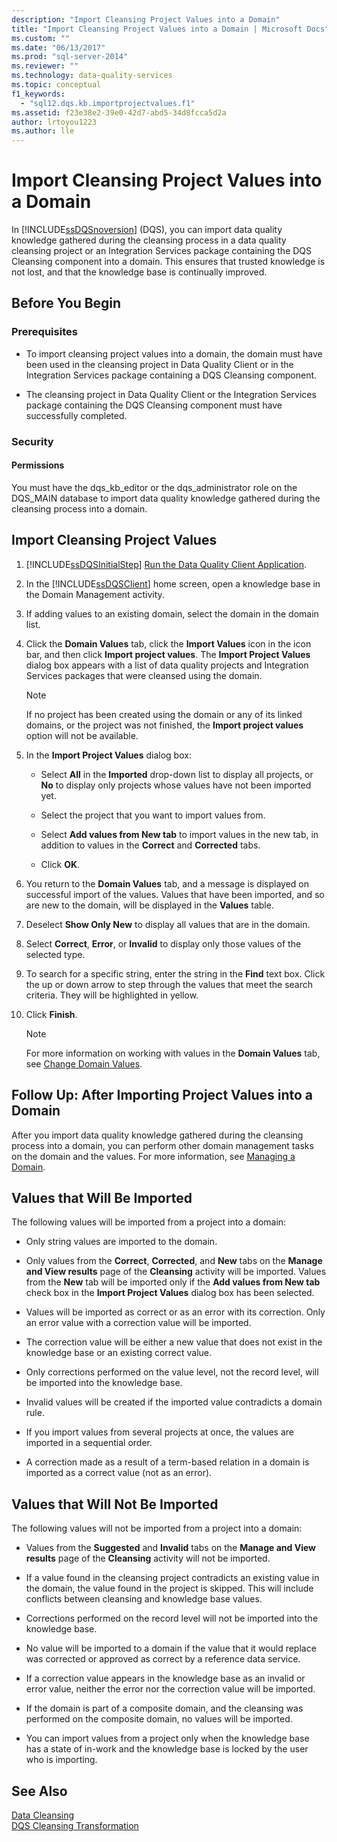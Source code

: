 ```yaml
---
description: "Import Cleansing Project Values into a Domain"
title: "Import Cleansing Project Values into a Domain | Microsoft Docs"
ms.custom: ""
ms.date: "06/13/2017"
ms.prod: "sql-server-2014"
ms.reviewer: ""
ms.technology: data-quality-services
ms.topic: conceptual
f1_keywords: 
  - "sql12.dqs.kb.importprojectvalues.f1"
ms.assetid: f23e38e2-39e0-42d7-abd5-34d8fcca5d2a
author: lrtoyou1223
ms.author: lle
---
```

# Import Cleansing Project Values into a Domain
  In [!INCLUDE[ssDQSnoversion](../includes/ssdqsnoversion-md.md)] (DQS), you can import data quality knowledge gathered during the cleansing process in a data quality cleansing project or an Integration Services package containing the DQS Cleansing component into a domain. This ensures that trusted knowledge is not lost, and that the knowledge base is continually improved.  
  
##  <a name="BeforeYouBegin"></a> Before You Begin  
  
###  <a name="Prerequisites"></a> Prerequisites  
  
-   To import cleansing project values into a domain, the domain must have been used in the cleansing project in Data Quality Client or in the Integration Services package containing a DQS Cleansing component.  
  
-   The cleansing project in Data Quality Client or the Integration Services package containing the DQS Cleansing component must have successfully completed.  
  
###  <a name="Security"></a> Security  
  
####  <a name="Permissions"></a> Permissions  
 You must have the dqs_kb_editor or the dqs_administrator role on the DQS_MAIN database to import data quality knowledge gathered during the cleansing process into a domain.  
  
##  <a name="Import"></a> Import Cleansing Project Values  
  
1.  [!INCLUDE[ssDQSInitialStep](../includes/ssdqsinitialstep-md.md)] [Run the Data Quality Client Application](../../2014/data-quality-services/run-the-data-quality-client-application.md).  
  
2.  In the [!INCLUDE[ssDQSClient](../includes/ssdqsclient-md.md)] home screen, open a knowledge base in the Domain Management activity.  
  
3.  If adding values to an existing domain, select the domain in the domain list.  
  
4.  Click the **Domain Values** tab, click the **Import Values** icon in the icon bar, and then click **Import project values**. The **Import Project Values** dialog box appears with a list of data quality projects and Integration Services packages that were cleansed using the domain.  
  
    > [!NOTE]  
    >  If no project has been created using the domain or any of its linked domains, or the project was not finished, the **Import project values** option will not be available.  
  
5.  In the **Import Project Values** dialog box:  
  
    -   Select **All** in the **Imported** drop-down list to display all projects, or **No** to display only projects whose values have not been imported yet.  
  
    -   Select the project that you want to import values from.  
  
    -   Select **Add values from New tab** to import values in the new tab, in addition to values in the **Correct** and **Corrected** tabs.  
  
    -   Click **OK**.  
  
6.  You return to the **Domain Values** tab, and a message is displayed on successful import of the values. Values that have been imported, and so are new to the domain, will be displayed in the **Values** table.  
  
7.  Deselect **Show Only New** to display all values that are in the domain.  
  
8.  Select **Correct**, **Error**, or **Invalid** to display only those values of the selected type.  
  
9. To search for a specific string, enter the string in the **Find** text box. Click the up or down arrow to step through the values that meet the search criteria. They will be highlighted in yellow.  
  
10. Click **Finish**.  
  
    > [!NOTE]  
    >  For more information on working with values in the **Domain Values** tab, see [Change Domain Values](../../2014/data-quality-services/change-domain-values.md).  
  
##  <a name="FollowUp"></a> Follow Up: After Importing Project Values into a Domain  
 After you import data quality knowledge gathered during the cleansing process into a domain, you can perform other domain management tasks on the domain and the values. For more information, see [Managing a Domain](../../2014/data-quality-services/managing-a-domain.md).  
  
##  <a name="Values"></a> Values that Will Be Imported  
 The following values will be imported from a project into a domain:  
  
-   Only string values are imported to the domain.  
  
-   Only values from the **Correct**, **Corrected**, and **New** tabs on the **Manage and View results** page of the **Cleansing** activity will be imported. Values from the **New** tab will be imported only if the **Add values from New tab** check box in the **Import Project Values** dialog box has been selected.  
  
-   Values will be imported as correct or as an error with its correction. Only an error value with a correction value will be imported.  
  
-   The correction value will be either a new value that does not exist in the knowledge base or an existing correct value.  
  
-   Only corrections performed on the value level, not the record level, will be imported into the knowledge base.  
  
-   Invalid values will be created if the imported value contradicts a domain rule.  
  
-   If you import values from several projects at once, the values are imported in a sequential order.  
  
-   A correction made as a result of a term-based relation in a domain is imported as a correct value (not as an error).  
  
##  <a name="ValuesNot"></a> Values that Will Not Be Imported  
 The following values will not be imported from a project into a domain:  
  
-   Values from the **Suggested** and **Invalid** tabs on the **Manage and View results** page of the **Cleansing** activity will not be imported.  
  
-   If a value found in the cleansing project contradicts an existing value in the domain, the value found in the project is skipped. This will include conflicts between cleansing and knowledge base values.  
  
-   Corrections performed on the record level will not be imported into the knowledge base.  
  
-   No value will be imported to a domain if the value that it would replace was corrected or approved as correct by a reference data service.  
  
-   If a correction value appears in the knowledge base as an invalid or error value, neither the error nor the correction value will be imported.  
  
-   If the domain is part of a composite domain, and the cleansing was performed on the composite domain, no values will be imported.  
  
-   You can import values from a project only when the knowledge base has a state of in-work and the knowledge base is locked by the user who is importing.  
  
## See Also  
 [Data Cleansing](../../2014/data-quality-services/data-cleansing.md)   
 [DQS Cleansing Transformation](../integration-services/data-flow/transformations/dqs-cleansing-transformation.md)  
  
  
